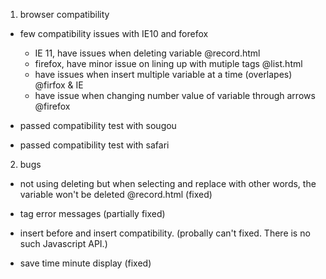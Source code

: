 1. browser compatibility

- few compatibility issues with IE10 and forefox
	- IE 11, have issues when deleting variable @record.html 
	- firefox, have minor issue on lining up with mutiple tags @list.html
	- have issues when insert multiple variable at a time (overlapes) @firfox & IE
	- have issue when changing number value of variable through arrows @firefox

- passed compatibility test with sougou
- passed compatibility test with safari

2. bugs

- not using deleting but when selecting and replace with other words, the variable won't be deleted @record.html  (fixed)

- tag error messages (partially fixed)

- insert before and insert compatibility. (probally can't fixed. There is no such Javascript API.)

- save time minute display (fixed)